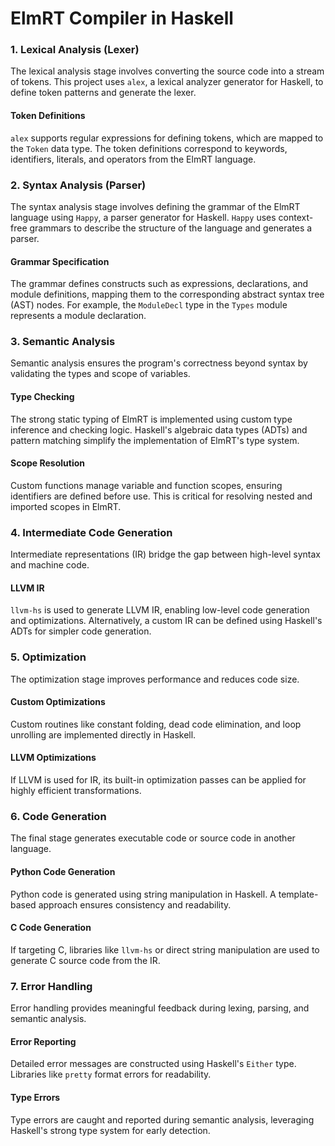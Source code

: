 # ElmRT Compiler in Haskell

### **1. Lexical Analysis (Lexer)**
The lexical analysis stage involves converting the source code into a stream of tokens. This project uses `alex`, a lexical analyzer generator for Haskell, to define token patterns and generate the lexer.

#### **Token Definitions**
`alex` supports regular expressions for defining tokens, which are mapped to the `Token` data type. The token definitions correspond to keywords, identifiers, literals, and operators from the ElmRT language.


### **2. Syntax Analysis (Parser)**
The syntax analysis stage involves defining the grammar of the ElmRT language using `Happy`, a parser generator for Haskell. `Happy` uses context-free grammars to describe the structure of the language and generates a parser.

#### **Grammar Specification**
The grammar defines constructs such as expressions, declarations, and module definitions, mapping them to the corresponding abstract syntax tree (AST) nodes. For example, the `ModuleDecl` type in the `Types` module represents a module declaration.

### **3. Semantic Analysis**
Semantic analysis ensures the program's correctness beyond syntax by validating the types and scope of variables.

#### **Type Checking**
The strong static typing of ElmRT is implemented using custom type inference and checking logic. Haskell's algebraic data types (ADTs) and pattern matching simplify the implementation of ElmRT's type system.

#### **Scope Resolution**
Custom functions manage variable and function scopes, ensuring identifiers are defined before use. This is critical for resolving nested and imported scopes in ElmRT.

### **4. Intermediate Code Generation**
Intermediate representations (IR) bridge the gap between high-level syntax and machine code.

#### **LLVM IR**
`llvm-hs` is used to generate LLVM IR, enabling low-level code generation and optimizations. Alternatively, a custom IR can be defined using Haskell's ADTs for simpler code generation.

### **5. Optimization**
The optimization stage improves performance and reduces code size.

#### **Custom Optimizations**
Custom routines like constant folding, dead code elimination, and loop unrolling are implemented directly in Haskell.

#### **LLVM Optimizations**
If LLVM is used for IR, its built-in optimization passes can be applied for highly efficient transformations.

### **6. Code Generation**
The final stage generates executable code or source code in another language.

#### **Python Code Generation**
Python code is generated using string manipulation in Haskell. A template-based approach ensures consistency and readability.

#### **C Code Generation**
If targeting C, libraries like `llvm-hs` or direct string manipulation are used to generate C source code from the IR.

### **7. Error Handling**
Error handling provides meaningful feedback during lexing, parsing, and semantic analysis.

#### **Error Reporting**
Detailed error messages are constructed using Haskell's `Either` type. Libraries like `pretty` format errors for readability.

#### **Type Errors**
Type errors are caught and reported during semantic analysis, leveraging Haskell's strong type system for early detection.

